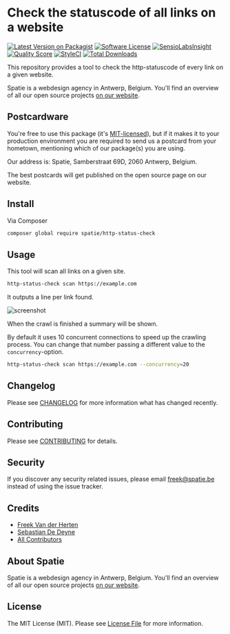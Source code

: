 # Check the statuscode of all links on a website

[![Latest Version on Packagist](https://img.shields.io/packagist/v/spatie/http-status-check.svg?style=flat-square)](https://packagist.org/packages/spatie/http-status-check)
[![Software License](https://img.shields.io/badge/license-MIT-brightgreen.svg?style=flat-square)](LICENSE.md)
[![SensioLabsInsight](https://img.shields.io/sensiolabs/i/d68de61f-d4df-4c99-af9e-3d9ad1ca22eb.svg?style=flat-square)](https://insight.sensiolabs.com/projects/d68de61f-d4df-4c99-af9e-3d9ad1ca22eb)
[![Quality Score](https://img.shields.io/scrutinizer/g/spatie/http-status-check.svg?style=flat-square)](https://scrutinizer-ci.com/g/spatie/http-status-check)
[![StyleCI](https://styleci.io/repos/44727732/shield?branch=master)](https://styleci.io/repos/44727732)
[![Total Downloads](https://img.shields.io/packagist/dt/spatie/http-status-check.svg?style=flat-square)](https://packagist.org/packages/spatie/http-status-check)

This repository provides a tool to check the http-statuscode of every link on a given website.

Spatie is a webdesign agency in Antwerp, Belgium. You'll find an overview of all our open source projects [on our website](https://spatie.be/opensource).

## Postcardware

You're free to use this package (it's [MIT-licensed](LICENSE.md)), but if it makes it to your production environment you are required to send us a postcard from your hometown, mentioning which of our package(s) you are using.

Our address is: Spatie, Samberstraat 69D, 2060 Antwerp, Belgium.

The best postcards will get published on the open source page on our website.

## Install

Via Composer

``` bash
composer global require spatie/http-status-check
```

## Usage

This tool will scan all links on a given site.

```bash
http-status-check scan https://example.com
```

It outputs a line per link found.
 
![screenshot](https://raw.githubusercontent.com/spatie/http-status-check/gh-pages/images/screenshot.png)
 
 When the crawl is finished a summary will be shown.

By default it uses 10 concurrent connections to speed up the crawling process. You can change that number passing a different value to the `concurrency`-option.

```bash
http-status-check scan https://example.com --concurrency=20
```


## Changelog

Please see [CHANGELOG](CHANGELOG.md) for more information what has changed recently.

## Contributing

Please see [CONTRIBUTING](CONTRIBUTING.md) for details.

## Security

If you discover any security related issues, please email freek@spatie.be instead of using the issue tracker.

## Credits

- [Freek Van der Herten](https://github.com/freekmurze)
- [Sebastian De Deyne](https://github.com/sebastiandedeyne)
- [All Contributors](../../contributors)

## About Spatie
Spatie is a webdesign agency in Antwerp, Belgium. You'll find an overview of all our open source projects [on our website](https://spatie.be/opensource).

## License

The MIT License (MIT). Please see [License File](LICENSE.md) for more information.
